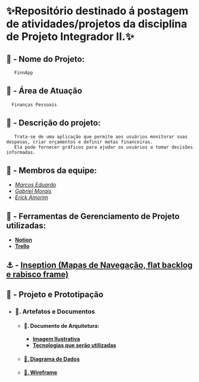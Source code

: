# **:sparkles:Repositório destinado á postagem de atividades/projetos da disciplina de Projeto Integrador II.:sparkles:**

## **:dizzy: - Nome do Projeto:**
       FinnApp
       
## **:dart: - Área de Atuação**
      Finanças Pessoais

## **:speech_balloon: - Descrição do projeto:**
       Trata-se de uma aplicação que permite aos usuários monitorar suas despesas, criar orçamentos e definir metas financeiras.
       Ela pode fornecer gráficos para ajudar os usuários a tomar decisões informadas.

## **:busts_in_silhouette: - Membros da equipe:**
- <a href="https://github.com/Marcos1701">*Marcos Eduardo*</a>
- <a href="https://github.com/MrMorgam">*Gabriel Morais*</a>
- <a href="https://github.com/erick7amorim">*Erick Amorim*</a>

## :pushpin: - **Ferramentas de Gerenciamento de Projeto utilizadas:**

  - <a href="https://www.notion.so/e65c7907ef2a483581872dbf16c1074c?v=41dd9e9825c247e8a0fe487dc81a7c2c&pvs=4">**Notion**</a>
  - <a href="https://trello.com/b/rRJM6sxG">**Trello**</a>

## :anchor: - <a href="./Documentos_relacionados/Principais_funcionalidades_com_detalhamento_basico.md">**Inseption (Mapas de Navegação, flat backlog e rabisco frame)**</a>

## **:round_pushpin: - Projeto e Prototipação**

- ### :beginner:**. Artefatos e Documentos**

    - #### :pencil:. Documento de Arquitetura:
      - <a href="./Documentos_relacionados/Arquitetura.png" >**Imagem Ilustrativa**</a> <br/>
      - <a href="./Documentos_relacionados/Arquitetura.md">**Tecnologias que serão utilizadas**</a>

    - #### <a href="./Documentos_relacionados/Diagrama_de_dados.png" >**:page_with_curl:. Diagrama de Dados**</a>

    - ####  <a href="https://www.figma.com/file/S2YIduEFrUhXukCl5XWJbu/Wireframe_FinnApp?type=design&node-id=0%3A1&mode=design&t=OHh0hbuhagdd3TUU-1" >**:iphone:. Wireframe**</a>
